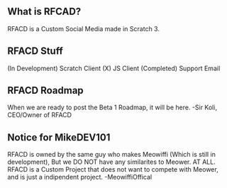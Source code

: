 ## What is RFCAD? ##
RFACD is a Custom Social Media made in Scratch 3.

## RFACD Stuff ##
(In Development) Scratch Client
(X) JS Client
(Completed) Support Email

## RFACD Roadmap ##
When we are ready to post the Beta 1 Roadmap, it will be here.
-Sir Koli, CEO/Owner of RFACD

## Notice for MikeDEV101 ##
RFACD is owned by the same guy who makes Meowiffi (Which is still in development),
But we DO NOT have any similarites to Meower. AT ALL. RFACD is a Custom Project that
does not want to compete with Meower, and is just a indipendent project.
-MeowiffiOffical
